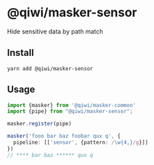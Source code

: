 # @qiwi/masker-sensor
Hide sensitive data by path match

## Install
```shell script
yarn add @qiwi/masker-sensor
```

## Usage
```typescript
import {masker} from '@qiwi/masker-common'
import {pipe} from "@qiwi/masker-sensor";

masker.register(pipe)

masker('fooo bar baz foobar qux q', {
  pipeline: [['sensor', {pattern: /\w{4,}/g}]]
})
// **** bar baz ****** qux q
```

